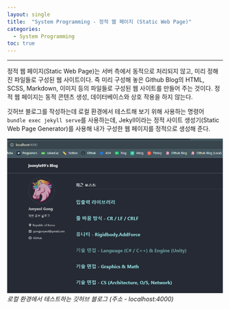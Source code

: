 ```yaml
---
layout: single
title:  "System Programming - 정적 웹 페이지 (Static Web Page)"
categories:
  - System Programming
toc: true
---
```


---

정적 웹 페이지(Static Web Page)는 서버 측에서 동적으로 처리되지 않고, 미리 정해진 파일들로 구성된 웹 사이트이다. 즉 미리 구성해 놓은 Github Blog의 HTML, SCSS, Markdown, 이미지 등의 파일들로 구성된 웹 사이트를 만들어 주는 것이다. 정적 웹 페이지는 동적 콘텐츠 생성, 데이터베이스와 상호 작용을 하지 않는다.

깃허브 블로그를 작성하는데 로컬 환경에서 테스트해 보기 위해 사용하는 명령어 `bundle exec jekyll serve`를 사용하는데, Jekyll이라는 정적 사이트 생성기(Static Web Page Generator)를 사용해 내가 구성한 웹 페이지를 정적으로 생성해 준다.

![](/assets/images/curious_staticWebPage.png)
*로컬 환경에서 테스트하는 깃허브 블로그 (주소 - localhost:4000)*